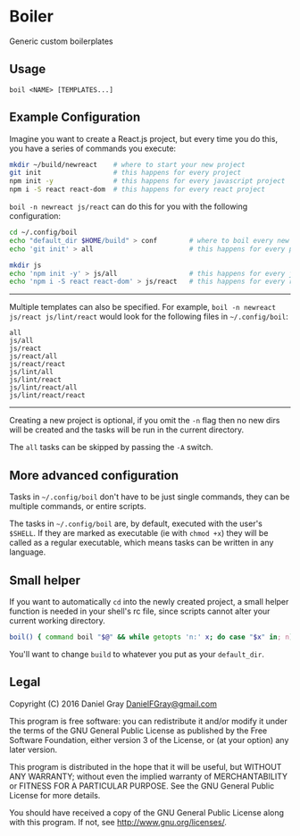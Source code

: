 # Boiler

Generic custom boilerplates

## Usage

```
boil <NAME> [TEMPLATES...]
```

## Example Configuration

Imagine you want to create a React.js project, but every time you do this, you have a series of commands you execute:

``` sh
mkdir ~/build/newreact    # where to start your new project
git init                  # this happens for every project
npm init -y               # this happens for every javascript project
npm i -S react react-dom  # this happens for every react project
```

`boil -n newreact js/react` can do this for you with the following configuration:

``` sh
cd ~/.config/boil
echo "default_dir $HOME/build" > conf        # where to boil every new project
echo 'git init' > all                        # this happens for every project

mkdir js
echo 'npm init -y' > js/all                  # this happens for every javascript project
echo 'npm i -S react react-dom' > js/react   # this happens for every react project
```

---

Multiple templates can also be specified. For example, `boil -n newreact js/react js/lint/react` would look for the following files in `~/.config/boil`:

    all
    js/all
    js/react
    js/react/all
    js/react/react
    js/lint/all
    js/lint/react
    js/lint/react/all
    js/lint/react/react

---

Creating a new project is optional, if you omit the `-n` flag then no new dirs will be created and the tasks will be run in the current directory.

The `all` tasks can be skipped by passing the `-A` switch.

## More advanced configuration

Tasks in `~/.config/boil` don't have to be just single commands, they can be multiple commands, or entire scripts.

The tasks in `~/.config/boil` are, by default, executed with the user's `$SHELL`. If they are marked as executable (ie with `chmod +x`) they will be called as a regular executable, which means tasks can be written in any language.

## Small helper

If you want to automatically `cd` into the newly created project, a small helper function is needed in your shell's rc file, since scripts cannot alter your current working directory.

``` sh
boil() { command boil "$@" && while getopts 'n:' x; do case "$x" in; n) cd ~/build/"$OPTARG"; esac; done; }
```

You'll want to change `build` to whatever you put as your `default_dir`.

## Legal
Copyright (C) 2016 Daniel Gray <DanielFGray@gmail.com>

This program is free software: you can redistribute it and/or modify it under the terms of the GNU General Public License as published by the Free Software Foundation, either version 3 of the License, or (at your option) any later version.

This program is distributed in the hope that it will be useful, but WITHOUT ANY WARRANTY; without even the implied warranty of MERCHANTABILITY or FITNESS FOR A PARTICULAR PURPOSE.  See the GNU General Public License for more details.

You should have received a copy of the GNU General Public License along with this program.  If not, see <http://www.gnu.org/licenses/>.
